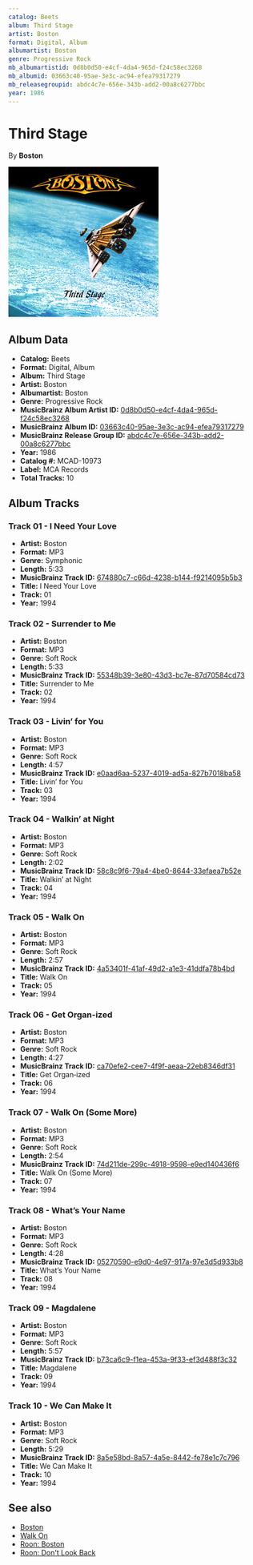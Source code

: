 ```yaml
---
catalog: Beets
album: Third Stage
artist: Boston
format: Digital, Album
albumartist: Boston
genre: Progressive Rock
mb_albumartistid: 0d8b0d50-e4cf-4da4-965d-f24c58ec3268
mb_albumid: 03663c40-95ae-3e3c-ac94-efea79317279
mb_releasegroupid: abdc4c7e-656e-343b-add2-00a8c6277bbc
year: 1986
---
```


# Third Stage

By **Boston**

![](../../assets/beetscovers/Boston-Third_Stage.png)

## Album Data

- **Catalog:** Beets
- **Format:** Digital, Album
- **Album:** Third Stage
- **Artist:** Boston
- **Albumartist:** Boston
- **Genre:** Progressive Rock
- **MusicBrainz Album Artist ID:** [0d8b0d50-e4cf-4da4-965d-f24c58ec3268](https://musicbrainz.org/artist/0d8b0d50-e4cf-4da4-965d-f24c58ec3268)
- **MusicBrainz Album ID:** [03663c40-95ae-3e3c-ac94-efea79317279](https://musicbrainz.org/release/03663c40-95ae-3e3c-ac94-efea79317279)
- **MusicBrainz Release Group ID:** [abdc4c7e-656e-343b-add2-00a8c6277bbc](https://musicbrainz.org/release-group/abdc4c7e-656e-343b-add2-00a8c6277bbc)
- **Year:** 1986
- **Catalog #:** MCAD-10973
- **Label:** MCA Records
- **Total Tracks:** 10

## Album Tracks

### Track 01 - I Need Your Love

- **Artist:** Boston
- **Format:** MP3
- **Genre:** Symphonic
- **Length:** 5:33
- **MusicBrainz Track ID:** [674880c7-c66d-4238-b144-f9214095b5b3](https://musicbrainz.org/recording/674880c7-c66d-4238-b144-f9214095b5b3)
- **Title:** I Need Your Love
- **Track:** 01
- **Year:** 1994

### Track 02 - Surrender to Me

- **Artist:** Boston
- **Format:** MP3
- **Genre:** Soft Rock
- **Length:** 5:33
- **MusicBrainz Track ID:** [55348b39-3e80-43d3-bc7e-87d70584cd73](https://musicbrainz.org/recording/55348b39-3e80-43d3-bc7e-87d70584cd73)
- **Title:** Surrender to Me
- **Track:** 02
- **Year:** 1994

### Track 03 - Livin’ for You

- **Artist:** Boston
- **Format:** MP3
- **Genre:** Soft Rock
- **Length:** 4:57
- **MusicBrainz Track ID:** [e0aad6aa-5237-4019-ad5a-827b7018ba58](https://musicbrainz.org/recording/e0aad6aa-5237-4019-ad5a-827b7018ba58)
- **Title:** Livin’ for You
- **Track:** 03
- **Year:** 1994

### Track 04 - Walkin’ at Night

- **Artist:** Boston
- **Format:** MP3
- **Genre:** Soft Rock
- **Length:** 2:02
- **MusicBrainz Track ID:** [58c8c9f6-79a4-4be0-8644-33efaea7b52e](https://musicbrainz.org/recording/58c8c9f6-79a4-4be0-8644-33efaea7b52e)
- **Title:** Walkin’ at Night
- **Track:** 04
- **Year:** 1994

### Track 05 - Walk On

- **Artist:** Boston
- **Format:** MP3
- **Genre:** Soft Rock
- **Length:** 2:57
- **MusicBrainz Track ID:** [4a53401f-41af-49d2-a1e3-41ddfa78b4bd](https://musicbrainz.org/recording/4a53401f-41af-49d2-a1e3-41ddfa78b4bd)
- **Title:** Walk On
- **Track:** 05
- **Year:** 1994

### Track 06 - Get Organ‐ized

- **Artist:** Boston
- **Format:** MP3
- **Genre:** Soft Rock
- **Length:** 4:27
- **MusicBrainz Track ID:** [ca70efe2-cee7-4f9f-aeaa-22eb8346df31](https://musicbrainz.org/recording/ca70efe2-cee7-4f9f-aeaa-22eb8346df31)
- **Title:** Get Organ‐ized
- **Track:** 06
- **Year:** 1994

### Track 07 - Walk On (Some More)

- **Artist:** Boston
- **Format:** MP3
- **Genre:** Soft Rock
- **Length:** 2:54
- **MusicBrainz Track ID:** [74d211de-299c-4918-9598-e9ed140436f6](https://musicbrainz.org/recording/74d211de-299c-4918-9598-e9ed140436f6)
- **Title:** Walk On (Some More)
- **Track:** 07
- **Year:** 1994

### Track 08 - What’s Your Name

- **Artist:** Boston
- **Format:** MP3
- **Genre:** Soft Rock
- **Length:** 4:28
- **MusicBrainz Track ID:** [05270590-e9d0-4e97-917a-97e3d5d933b8](https://musicbrainz.org/recording/05270590-e9d0-4e97-917a-97e3d5d933b8)
- **Title:** What’s Your Name
- **Track:** 08
- **Year:** 1994

### Track 09 - Magdalene

- **Artist:** Boston
- **Format:** MP3
- **Genre:** Soft Rock
- **Length:** 5:57
- **MusicBrainz Track ID:** [b73ca6c9-f1ea-453a-9f33-ef3d488f3c32](https://musicbrainz.org/recording/b73ca6c9-f1ea-453a-9f33-ef3d488f3c32)
- **Title:** Magdalene
- **Track:** 09
- **Year:** 1994

### Track 10 - We Can Make It

- **Artist:** Boston
- **Format:** MP3
- **Genre:** Soft Rock
- **Length:** 5:29
- **MusicBrainz Track ID:** [8a5e58bd-8a57-4a5e-8442-fe78e1c7c796](https://musicbrainz.org/recording/8a5e58bd-8a57-4a5e-8442-fe78e1c7c796)
- **Title:** We Can Make It
- **Track:** 10
- **Year:** 1994


## See also

- [Boston](Boston.md)
- [Walk On](Walk_On.md)
- [Roon: Boston](../../Roon/Boston/Boston.md)
- [Roon: Don't Look Back](../../Roon/Boston/Dont_Look_Back.md)
